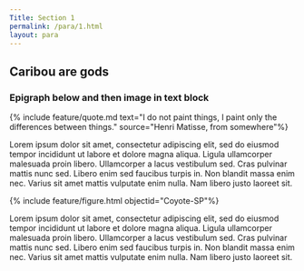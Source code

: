 ```yaml
---
Title: Section 1 
permalink: /para/1.html
layout: para
---
```


## Caribou are gods

### Epigraph below and then image in text block

{% include feature/quote.md text="I do not paint things, I paint only the differences between things." source="Henri Matisse, from somewhere"%}

Lorem ipsum dolor sit amet, consectetur adipiscing elit, sed do eiusmod tempor incididunt ut labore et dolore magna aliqua. Ligula ullamcorper malesuada proin libero. Ullamcorper a lacus vestibulum sed. Cras pulvinar mattis nunc sed. Libero enim sed faucibus turpis in. Non blandit massa enim nec. Varius sit amet mattis vulputate enim nulla. Nam libero justo laoreet sit.  

{% include feature/figure.html objectid="Coyote-SP"%}

Lorem ipsum dolor sit amet, consectetur adipiscing elit, sed do eiusmod tempor incididunt ut labore et dolore magna aliqua. Ligula ullamcorper malesuada proin libero. Ullamcorper a lacus vestibulum sed. Cras pulvinar mattis nunc sed. Libero enim sed faucibus turpis in. Non blandit massa enim nec. Varius sit amet mattis vulputate enim nulla. Nam libero justo laoreet sit.  

